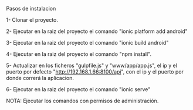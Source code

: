 Pasos de instalacion

1- Clonar el proyecto.

2- Ejecutar en la raiz del proyecto el comando "ionic platform add android"

3- Ejecutar en la raiz del proyecto el comando "ionic build android"  

4- Ejecutar en la raiz del proyecto el comando "npm install".

5- Actualizar en los ficheros "gulpfile.js" y "www/app/app.js", el ip y el puerto por defecto "http://192.168.1.66:8100/api", con el ip y el puerto por donde correrá la aplicacion.

6- Ejecutar en la raiz del proyecto el comando "ionic serve"

NOTA: Ejecutar los comandos con permisos de administración.

